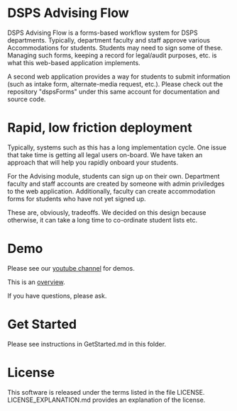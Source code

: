 # DSPS Advising Flow

DSPS Advising Flow is a forms-based workflow system for DSPS departments. Typically, 
department faculty and staff approve various Accommodations for students. Students may need to sign
some of these. Managing such forms, keeping a record for legal/audit purposes, etc. is what this web-based
application implements.

A second web application provides a way for students to submit information (such as intake form, alternate-media request, etc.). Please check out the repository "dspsForms" under this same account for documentation and source code.

# Rapid, low friction deployment

Typically, systems such as this has a long implementation cycle. One issue that take time is getting
all legal users on-board. We have taken an approach that will help you rapidly onboard your students. 

For the Advising module, students can sign up on their own. Department faculty and staff accounts are created 
by someone with admin priviledges to the web application. Additionally, faculty can create accommodation forms for 
students who have not yet signed up. 

These are, obviously, tradeoffs. We decided on this design because otherwise, it can take a long time to 
co-ordinate student lists etc.


# Demo

Please see our [youtube channel](https://www.youtube.com/channel/UCE2BtcY0E7GzN2P3lVpiiKA/videos) for demos.

This is an [overview](https://www.youtube.com/watch?v=uBuMocQUaj0).

If you have questions, please ask.

# Get Started

Please see instructions in GetStarted.md in this folder.


# License

This software is released under the terms listed in the file LICENSE.  LICENSE_EXPLANATION.md provides an explanation of the license.







